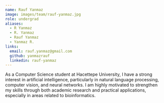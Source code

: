 ```yaml
---
name: Rauf Yanmaz
image: images/team/rauf-yanmaz.jpg
role: undergrad
aliases:
  - R Yanmaz
  - R. Yanmaz
  - Rauf Yanmaz
  - Yanmaz R.
links:
  email: rauf.yanmaz@gmail.com
  github: yanmazrauf
  linkedin: rauf-yanmaz
---
```


As a Computer Science student at Hacettepe University, I have a strong interest in artificial intelligence, particularly in natural language processing, computer vision, and neural networks. I am highly motivated to strengthen my skills through both academic research and practical applications, especially in areas related to bioinformatics.